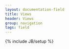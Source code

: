 ```yaml
---
layout: documentation-field
title: Views
header: Views
group: navigation
tags: field
---
```

{% include JB/setup %}


